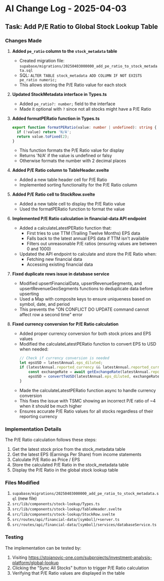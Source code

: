 # AI Change Log - 2025-04-03

## Task: Add P/E Ratio to Global Stock Lookup Table

### Changes Made

1. **Added `pe_ratio` column to the `stock_metadata` table**
   - Created migration file: `supabase/migrations/20250403000000_add_pe_ratio_to_stock_metadata.sql`
   - SQL: `ALTER TABLE stock_metadata ADD COLUMN IF NOT EXISTS pe_ratio numeric;`
   - This allows storing the P/E Ratio value for each stock

2. **Updated StockMetadata interface in Types.ts**
   - Added `pe_ratio?: number;` field to the interface
   - Made it optional with `?` since not all stocks might have a P/E Ratio

3. **Added formatPERatio function in Types.ts**
   ```typescript
   export function formatPERatio(value: number | undefined): string {
     if (!value) return 'N/A';
     return value.toFixed(2);
   }
   ```
   - This function formats the P/E Ratio value for display
   - Returns 'N/A' if the value is undefined or falsy
   - Otherwise formats the number with 2 decimal places

4. **Added P/E Ratio column to TableHeader.svelte**
   - Added a new table header cell for P/E Ratio
   - Implemented sorting functionality for the P/E Ratio column

5. **Added P/E Ratio cell to StockRow.svelte**
   - Added a new table cell to display the P/E Ratio value
   - Used the formatPERatio function to format the value

6. **Implemented P/E Ratio calculation in financial-data API endpoint**
   - Added a calculateLatestPERatio function that:
     - First tries to use TTM (Trailing Twelve Months) EPS data
     - Falls back to the latest annual EPS data if TTM isn't available
     - Filters out unreasonable P/E ratios (ensuring values are between 0 and 1000)
   - Updated the API endpoint to calculate and store the P/E Ratio when:
     - Fetching new financial data
     - Accessing existing financial data

7. **Fixed duplicate rows issue in database service**
   - Modified upsertFinancialData, upsertRevenueSegments, and upsertRevenueGeoSegments functions to deduplicate data before upserting
   - Used a Map with composite keys to ensure uniqueness based on symbol, date, and period
   - This prevents the "ON CONFLICT DO UPDATE command cannot affect row a second time" error

8. **Fixed currency conversion for P/E Ratio calculation**
   - Added proper currency conversion for both stock prices and EPS values
   - Modified the calculateLatestPERatio function to convert EPS to USD when needed:
     ```typescript
     // Check if currency conversion is needed
     let epsUSD = latestAnnual.eps_diluted;
     if (latestAnnual.reported_currency && latestAnnual.reported_currency !== 'USD') {
         const exchangeRate = await getExchangeRate(latestAnnual.reported_currency);
         epsUSD = convertToUSD(latestAnnual.eps_diluted, exchangeRate) ?? latestAnnual.eps_diluted;
     }
     ```
   - Made the calculateLatestPERatio function async to handle currency conversion
   - This fixes the issue with TSMC showing an incorrect P/E ratio of ~4 when it should be much higher
   - Ensures accurate P/E Ratio values for all stocks regardless of their reporting currency

### Implementation Details

The P/E Ratio calculation follows these steps:
1. Get the latest stock price from the stock_metadata table
2. Get the latest EPS (Earnings Per Share) from income statements
3. Calculate P/E Ratio as Price / EPS
4. Store the calculated P/E Ratio in the stock_metadata table
5. Display the P/E Ratio in the global stock lookup table

### Files Modified

1. `supabase/migrations/20250403000000_add_pe_ratio_to_stock_metadata.sql` (new file)
2. `src/lib/components/stock-lookup/Types.ts`
3. `src/lib/components/stock-lookup/TableHeader.svelte`
4. `src/lib/components/stock-lookup/StockRow.svelte`
5. `src/routes/api/financial-data/[symbol]/+server.ts`
6. `src/routes/api/financial-data/[symbol]/services/databaseService.ts`

### Testing

The implementation can be tested by:
1. Visiting https://stojanovic-one.com/subprojects/investment-analysis-platform/global-lookup
2. Clicking the "Sync All Stocks" button to trigger P/E Ratio calculation
3. Verifying that P/E Ratio values are displayed in the table
